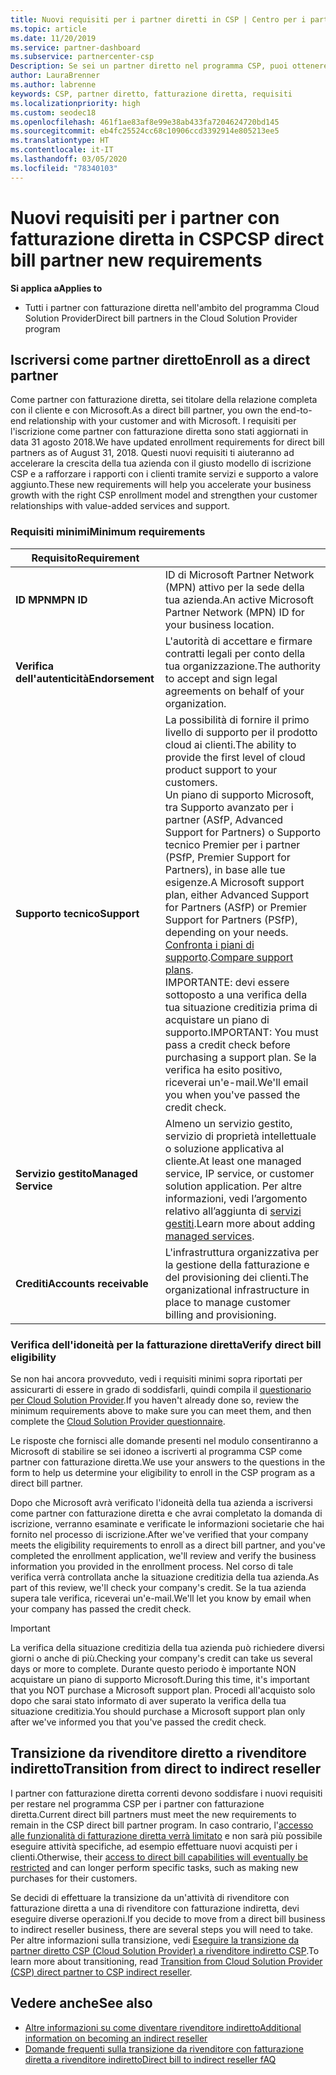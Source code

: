 ```yaml
---
title: Nuovi requisiti per i partner diretti in CSP | Centro per i partner
ms.topic: article
ms.date: 11/20/2019
ms.service: partner-dashboard
ms.subservice: partnercenter-csp
Description: Se sei un partner diretto nel programma CSP, puoi ottenere informazioni sui requisiti aggiornati di supporto e servizi e su come soddisfarli.
author: LauraBrenner
ms.author: labrenne
keywords: CSP, partner diretto, fatturazione diretta, requisiti
ms.localizationpriority: high
ms.custom: seodec18
ms.openlocfilehash: 461f1ae83af8e99e38ab433fa7204624720bd145
ms.sourcegitcommit: eb4fc25524cc68c10906ccd3392914e805213ee5
ms.translationtype: HT
ms.contentlocale: it-IT
ms.lasthandoff: 03/05/2020
ms.locfileid: "78340103"
---
```

# <a name="csp-direct-bill-partner-new-requirements"></a><span data-ttu-id="04615-104">Nuovi requisiti per i partner con fatturazione diretta in CSP</span><span class="sxs-lookup"><span data-stu-id="04615-104">CSP direct bill partner new requirements</span></span>

<span data-ttu-id="04615-105">**Si applica a**</span><span class="sxs-lookup"><span data-stu-id="04615-105">**Applies to**</span></span>

- <span data-ttu-id="04615-106">Tutti i partner con fatturazione diretta nell'ambito del programma Cloud Solution Provider</span><span class="sxs-lookup"><span data-stu-id="04615-106">Direct bill partners in the Cloud Solution Provider program</span></span>

## <a name="enroll-as-a-direct-partner"></a><span data-ttu-id="04615-107">Iscriversi come partner diretto</span><span class="sxs-lookup"><span data-stu-id="04615-107">Enroll as a direct partner</span></span>

<span data-ttu-id="04615-108">Come partner con fatturazione diretta, sei titolare della relazione completa con il cliente e con Microsoft.</span><span class="sxs-lookup"><span data-stu-id="04615-108">As a direct bill partner, you own the end-to-end relationship with your customer and with Microsoft.</span></span> <span data-ttu-id="04615-109">I requisiti per l'iscrizione come partner con fatturazione diretta sono stati aggiornati in data 31 agosto 2018.</span><span class="sxs-lookup"><span data-stu-id="04615-109">We have updated enrollment requirements for direct bill partners as of August 31, 2018.</span></span> <span data-ttu-id="04615-110">Questi nuovi requisiti ti aiuteranno ad accelerare la crescita della tua azienda con il giusto modello di iscrizione CSP e a rafforzare i rapporti con i clienti tramite servizi e supporto a valore aggiunto.</span><span class="sxs-lookup"><span data-stu-id="04615-110">These new requirements will help you accelerate your business growth with the right CSP enrollment model and strengthen your customer relationships with value-added services and support.</span></span>

### <a name="minimum-requirements"></a><span data-ttu-id="04615-111">Requisiti minimi</span><span class="sxs-lookup"><span data-stu-id="04615-111">Minimum requirements</span></span>

|<span data-ttu-id="04615-112">**Requisito**</span><span class="sxs-lookup"><span data-stu-id="04615-112">**Requirement**</span></span>|                             |
|--------------------------------|--------------------------------------------------------------|
|<span data-ttu-id="04615-113">**ID MPN**</span><span class="sxs-lookup"><span data-stu-id="04615-113">**MPN ID**</span></span>   |<span data-ttu-id="04615-114">ID di Microsoft Partner Network (MPN) attivo per la sede della tua azienda.</span><span class="sxs-lookup"><span data-stu-id="04615-114">An active Microsoft Partner Network (MPN) ID for your business location.</span></span>    |
|<span data-ttu-id="04615-115">**Verifica dell'autenticità**</span><span class="sxs-lookup"><span data-stu-id="04615-115">**Endorsement**</span></span>   |<span data-ttu-id="04615-116">L'autorità di accettare e firmare contratti legali per conto della tua organizzazione.</span><span class="sxs-lookup"><span data-stu-id="04615-116">The authority to accept and sign legal agreements on behalf of your organization.</span></span>|
|<span data-ttu-id="04615-117">**Supporto tecnico**</span><span class="sxs-lookup"><span data-stu-id="04615-117">**Support**</span></span>   |<span data-ttu-id="04615-118">La possibilità di fornire il primo livello di supporto per il prodotto cloud ai clienti.</span><span class="sxs-lookup"><span data-stu-id="04615-118">The ability to provide the first level of cloud product support to your customers.</span></span> <br><span data-ttu-id="04615-119">Un piano di supporto Microsoft, tra Supporto avanzato per i partner (ASfP, Advanced Support for Partners) o Supporto tecnico Premier per i partner (PSfP, Premier Support for Partners), in base alle tue esigenze.</span><span class="sxs-lookup"><span data-stu-id="04615-119">A Microsoft support plan, either Advanced Support for Partners (ASfP) or Premier Support for Partners (PSfP), depending on your needs.</span></span> <span data-ttu-id="04615-120">[Confronta i piani di supporto](https://partner.microsoft.com/support/partnersupport).</span><span class="sxs-lookup"><span data-stu-id="04615-120">[Compare support plans](https://partner.microsoft.com/support/partnersupport).</span></span><br> <span data-ttu-id="04615-121">IMPORTANTE: devi essere sottoposto a una verifica della tua situazione creditizia prima di acquistare un piano di supporto.</span><span class="sxs-lookup"><span data-stu-id="04615-121">IMPORTANT: You must pass a credit check before purchasing a support plan.</span></span> <span data-ttu-id="04615-122">Se la verifica ha esito positivo, riceverai un'e-mail.</span><span class="sxs-lookup"><span data-stu-id="04615-122">We'll email you when you've passed the credit check.</span></span> |
|<span data-ttu-id="04615-123">**Servizio gestito**</span><span class="sxs-lookup"><span data-stu-id="04615-123">**Managed Service**</span></span>   |<span data-ttu-id="04615-124">Almeno un servizio gestito, servizio di proprietà intellettuale o soluzione applicativa al cliente.</span><span class="sxs-lookup"><span data-stu-id="04615-124">At least one managed service, IP service, or customer solution application.</span></span> <span data-ttu-id="04615-125">Per altre informazioni, vedi l’argomento relativo all’aggiunta di [servizi gestiti](https://partner.microsoft.com/business-opportunities/managed-services-provider).</span><span class="sxs-lookup"><span data-stu-id="04615-125">Learn more about adding [managed services](https://partner.microsoft.com/business-opportunities/managed-services-provider).</span></span>|
|<span data-ttu-id="04615-126">**Crediti**</span><span class="sxs-lookup"><span data-stu-id="04615-126">**Accounts receivable**</span></span> |<span data-ttu-id="04615-127">L'infrastruttura organizzativa per la gestione della fatturazione e del provisioning dei clienti.</span><span class="sxs-lookup"><span data-stu-id="04615-127">The organizational infrastructure in place to manage customer billing and provisioning.</span></span>

### <a name="verify-direct-bill-eligibility"></a><span data-ttu-id="04615-128">Verifica dell'idoneità per la fatturazione diretta</span><span class="sxs-lookup"><span data-stu-id="04615-128">Verify direct bill eligibility</span></span>

<span data-ttu-id="04615-129">Se non hai ancora provveduto, vedi i requisiti minimi sopra riportati per assicurarti di essere in grado di soddisfarli, quindi compila il [questionario per Cloud Solution Provider](https://partner.microsoft.com/cloud-solution-provider/assessment).</span><span class="sxs-lookup"><span data-stu-id="04615-129">If you haven't already done so, review the minimum requirements above to make sure you can meet them, and then complete the [Cloud Solution Provider questionnaire](https://partner.microsoft.com/cloud-solution-provider/assessment).</span></span>

<span data-ttu-id="04615-130">Le risposte che fornisci alle domande presenti nel modulo consentiranno a Microsoft di stabilire se sei idoneo a iscriverti al programma CSP come partner con fatturazione diretta.</span><span class="sxs-lookup"><span data-stu-id="04615-130">We use your answers to the questions in the form to help us determine your eligibility to enroll in the CSP program as a direct bill partner.</span></span>

<span data-ttu-id="04615-131">Dopo che Microsoft avrà verificato l'idoneità della tua azienda a iscriversi come partner con fatturazione diretta e che avrai completato la domanda di iscrizione, verranno esaminate e verificate le informazioni societarie che hai fornito nel processo di iscrizione.</span><span class="sxs-lookup"><span data-stu-id="04615-131">After we've verified that your company meets the eligibility requirements to enroll as a direct bill partner, and you've completed the enrollment application, we'll review and verify the business information you provided in the enrollment process.</span></span> <span data-ttu-id="04615-132">Nel corso di tale verifica verrà controllata anche la situazione creditizia della tua azienda.</span><span class="sxs-lookup"><span data-stu-id="04615-132">As part of this review, we'll check your company's credit.</span></span> <span data-ttu-id="04615-133">Se la tua azienda supera tale verifica, riceverai un'e-mail.</span><span class="sxs-lookup"><span data-stu-id="04615-133">We'll let you know by email when your company has passed the credit check.</span></span>

>[!IMPORTANT]
><span data-ttu-id="04615-134">La verifica della situazione creditizia della tua azienda può richiedere diversi giorni o anche di più.</span><span class="sxs-lookup"><span data-stu-id="04615-134">Checking your company's credit can take us several days or more to complete.</span></span> <span data-ttu-id="04615-135">Durante questo periodo è importante NON acquistare un piano di supporto Microsoft.</span><span class="sxs-lookup"><span data-stu-id="04615-135">During this time, it's important that you NOT purchase a Microsoft support plan.</span></span> <span data-ttu-id="04615-136">Procedi all'acquisto solo dopo che sarai stato informato di aver superato la verifica della tua situazione creditizia.</span><span class="sxs-lookup"><span data-stu-id="04615-136">You should purchase a Microsoft support plan only after we've informed you that you've passed the credit check.</span></span>

## <a name="transition-from-direct-to-indirect-reseller"></a><span data-ttu-id="04615-137">Transizione da rivenditore diretto a rivenditore indiretto</span><span class="sxs-lookup"><span data-stu-id="04615-137">Transition from direct to indirect reseller</span></span>

<span data-ttu-id="04615-138">I partner con fatturazione diretta correnti devono soddisfare i nuovi requisiti per restare nel programma CSP per i partner con fatturazione diretta.</span><span class="sxs-lookup"><span data-stu-id="04615-138">Current direct bill partners must meet the new requirements to remain in the CSP direct bill partner program.</span></span> <span data-ttu-id="04615-139">In caso contrario, l'[accesso alle funzionalità di fatturazione diretta verrà limitato](restricted-direct-bill-capabilities.md) e non sarà più possibile eseguire attività specifiche, ad esempio effettuare nuovi acquisti per i clienti.</span><span class="sxs-lookup"><span data-stu-id="04615-139">Otherwise, their [access to direct bill capabilities will eventually be restricted](restricted-direct-bill-capabilities.md) and can longer perform specific tasks, such as making new purchases for their customers.</span></span> 

<span data-ttu-id="04615-140">Se decidi di effettuare la transizione da un'attività di rivenditore con fatturazione diretta a una di rivenditore con fatturazione indiretta, devi eseguire diverse operazioni.</span><span class="sxs-lookup"><span data-stu-id="04615-140">If you decide to move from a direct bill business to indirect reseller business, there are several steps you will need to take.</span></span> <span data-ttu-id="04615-141">Per altre informazioni sulla transizione, vedi [Eseguire la transizione da partner diretto CSP (Cloud Solution Provider) a rivenditore indiretto CSP](transition-direct-to-indirect.md).</span><span class="sxs-lookup"><span data-stu-id="04615-141">To learn more about transitioning, read [Transition from Cloud Solution Provider (CSP) direct partner to CSP indirect reseller](transition-direct-to-indirect.md).</span></span> 

## <a name="see-also"></a><span data-ttu-id="04615-142">Vedere anche</span><span class="sxs-lookup"><span data-stu-id="04615-142">See also</span></span>

- [<span data-ttu-id="04615-143">Altre informazioni su come diventare rivenditore indiretto</span><span class="sxs-lookup"><span data-stu-id="04615-143">Additional information on becoming an indirect reseller</span></span>](https://assetsprod.microsoft.com/csp-directbill-to-indirect-transition.pdf)
- [<span data-ttu-id="04615-144">Domande frequenti sulla transizione da rivenditore con fatturazione diretta a rivenditore indiretto</span><span class="sxs-lookup"><span data-stu-id="04615-144">Direct bill to indirect reseller fAQ</span></span>](https://assetsprod.microsoft.com/mpn/direct-bill-partner-faq.pdf)
